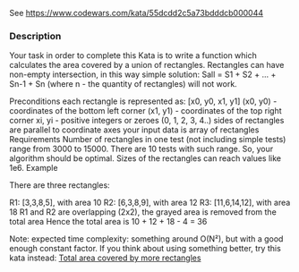 See https://www.codewars.com/kata/55dcdd2c5a73bdddcb000044

### Description

Your task in order to complete this Kata is to write a function which calculates the area covered by a union of rectangles.
Rectangles can have non-empty intersection, in this way simple solution: Sall = S1 + S2 + ... + Sn-1 + Sn (where n - the quantity of rectangles) will not work.

Preconditions
each rectangle is represented as: [x0, y0, x1, y1]
(x0, y0) - coordinates of the bottom left corner
(x1, y1) - coordinates of the top right corner
xi, yi - positive integers or zeroes (0, 1, 2, 3, 4..)
sides of rectangles are parallel to coordinate axes
your input data is array of rectangles
Requirements
Number of rectangles in one test (not including simple tests) range from 3000 to 15000. There are 10 tests with such range. So, your algorithm should be optimal.
Sizes of the rectangles can reach values like 1e6.
Example

There are three rectangles:

R1: [3,3,8,5], with area 10
R2: [6,3,8,9], with area 12
R3: [11,6,14,12], with area 18
R1 and R2 are overlapping (2x2), the grayed area is removed from the total area
Hence the total area is 10 + 12 + 18 - 4 = 36

Note: expected time complexity: something around O(N²), but with a good enough constant factor. If you think about using something better, try this kata instead: [Total area covered by more rectangles](https://www.codewars.com/kata/6425a1463b7dd0001c95fad4)

